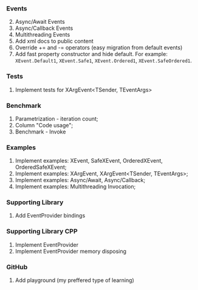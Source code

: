 ### Events
2. Async/Await Events
3. Async/Callback Events
4. Multithreading Events
5. Add xml docs to public content
6. Override += and -= operators (easy migration from default events)
7. Add fast property constructor and hide default. For example: `XEvent.Default1`, `XEvent.Safe1`, `XEvent.Ordered1`, `XEvent.SafeOrdered1`.

### Tests
1. Implement tests for XArgEvent<TSender, TEventArgs>

### Benchmark
1. Parametrization - iteration count;
2. Column "Code usage";
3. Benchmark - Invoke

### Examples
1. Implement examples: XEvent, SafeXEvent, OrderedXEvent, OrderedSafeXEvent;
2. Implement examples: XArgEvent<TEventArgs>, XArgEvent<TSender, TEventArgs>;
3. Implement examples: Async/Await, Async/Callback;
4. Implement examples: Multithreading Invocation;

### Supporting Library
1. Add EventProvider bindings


### Supporting Library CPP
1. Implement EventProvider
2. Implement EventProvider memory disposing
  
### GitHub
1. Add playground (my preffered type of learning)
